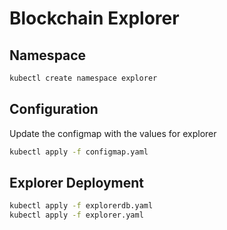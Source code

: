 # Blockchain Explorer

## Namespace

```bash
kubectl create namespace explorer
```

## Configuration

Update the configmap with the values for explorer
```bash
kubectl apply -f configmap.yaml
```

## Explorer Deployment

```bash
kubectl apply -f explorerdb.yaml
kubectl apply -f explorer.yaml
```
